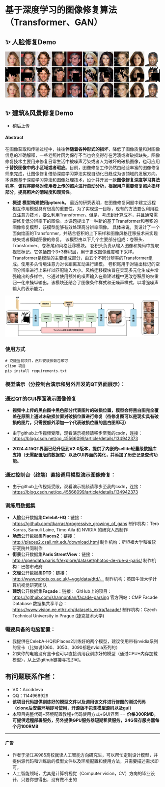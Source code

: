 # 基于深度学习的图像修复算法（Transformer、GAN）

## :sparkles: 人脸修复Demo

![csdn展示图](./show_img/csdn展示图.jpg)

## :sparkles: 建筑&风景修复Demo

- 稍后上传

#### Abstract

在图像获取和传输过程中，往往**伴随着各种形式的损坏**，降低了图像质量和对图像信息的准确解释，一些老照片因为保存不当也会变得存在污渍或者破损缺失。图像修复技术主要用来修复日常生活中被噪声污染或者人为破坏的破损图像，也可应用于**替换图像中的小区域或者瑕疵**。目前，图像修复工作仍然由经验丰富的图像修复师来完成，让图像修复借助深度学习算法实现自动化日趋成为该领域的发展方向。本课题基于深度学习算法和图像处理技术，设计并开发一款**图像修复深度学习算法程序**，**该程序能够对使用者上传的照片进行自动分析，根据用户需要修复照片损坏部分，提高照片的清晰度和观赏性。**

- **概述**
  **模型构建使用pytorch。**
  最近的研究表明，在图像修复问题中建立远程相互作用模型具有很高的重要性。为了实现这一目标，现有的方法要么利用独立注意力技术，要么利用Transformer。但是，考虑到计算成本，并且通常需要修复低分辨率下的图像。本课题提出了一种新的基于Transformer和卷积的图像修复模型，该模型能够有效处理高分辨率图像。
  具体来说，我设计了一个面向绘画的Transformer，并结合卷积的上下采样和图像风格迁移技术来实现缺失或者模糊图像的修复。
  该模型由以下几个主要部分组成：卷积头、Transformer、卷积尾和风格迁移模块。 卷积头负责从输入图像和掩码中提取视觉标记。它包括四个3*3卷积层，用于更改图像维度和下采样。Transformer是模型的主要组成部分，由五个不同分辨率的Transformer组成。使用多头情境注意力对长距离互动进行建模。 卷积尾用于对输出标记的空间分辨率进行上采样以匹配输入大小。风格迁移模块旨在实现多元化生成并增强输出的多样性。它通过使用额外的噪声输入在重建过程中更改卷积层的权重归一化来操纵输出。该模块还结合了图像条件样式和无噪声样式，以增强噪声输入的表示能力。

![csdn展示图](./show_img/模型结构图.png)

### 使用方式

```
# 克隆当前项目，然后安装依赖包即可
clion 项目
pip install requirements.txt
```

### 模型演示（分控制台演示和另外开发的QT界面展示）：

### 通过QT的GUI界面演示图像修复

- **视频中上传的黑白图中黑色部分代表图片的破损位置，模型会将黑白图完全覆盖在原图上通过未破损位置对破损位置进行修复（待修复图可以是现实具有破损的图片，只需要额外添加一个代表破损位置的黑白图即可）**
- 由于github上传视频受限，观看演示视频请移步至我的csdn，连接：https://blog.csdn.net/qq_45566099/article/details/134942373

- **2024.4.15QT界面已经升级到V2.0版本，提供了内嵌的sellite轻量级数据库支持（无需配置版的数据库）以及GUI界面的美化，并添加了历史记录查询功能。**

### 通过控制台（终端）直接调用模型演示图像修复：

- 由于github上传视频受限，观看演示视频请移步至我的csdn，连接：https://blog.csdn.net/qq_45566099/article/details/134942373

### 训练用数据集

- **人脸**公开数据集**CelebA-HQ**：链接：https://github.com/tkarras/progressive_growing_of_gans
  制作机构：Tero Karras, Samuli Laine, Timo Aila 和 NVIDIA 的研究人员制作
- **场景**公开数据集**Places2**：链接：http://places2.csail.mit.edu/download.html
  制作机构：斯坦福大学和微软研究院共同制作
- **街景**公开数据集**Paris StreetView**：链接：http://opendata.paris.fr/explore/dataset/photos-de-rue-a-paris/
  制作机构：巴黎市政府
- **文理**公开数据集**DTD**：链接：http://www.robots.ox.ac.uk/~vgg/data/dtd/。
  制作机构：英国牛津大学计算机视觉研究团队
- **建筑**公开数据集**Façade**：链接：
  GitHub上的项目：https://github.com/shannontian/facade-parsing
  官方网站：CMP Facade Database
  数据集共享平台：https://www.vision.ee.ethz.ch/datasets_extra/facade/
  制作机构：Czech Technical University in Prague (捷克技术大学)

### 需要具备的电脑配置：

- 我提供在CelebA-HQ和Places2训练好的两个模型，建议使用带有nvidia系列的显卡（比如说1060、3050、3090都是nvidia系列的）
- 如果你的电脑没有显卡也可以直接调用我训练好的模型（通过CPU+内存加载模型），从上述github链接寻找即可。

## 有问题联系作者：

- VX：Accddvva
- QQ：1144968929
- **该项目代码提供训练好的模型文件以及调用该文件进行修图的测试代码（clone后安装环境即可使用，开源版不包含模型源码以及gui）**
- 本项目完整代码+环境配置教程+代码使用方式+GUI界面 == **价格300RMB，可提供远程部署服务，另外提供GPU服务器短期租赁服务，24G显存服务器每个月100RMB**

<hr>

#### 广告

- 作者于浙江某985高校就读人工智能方向研究生，可以帮忙定制设计模型，并提供源代码和训练后的模型文件以及环境配置和使用方法，只需要描述需求即可。
- 人工智能领域，尤其是计算机视觉（Computer vision，CV）方向的毕业设计，只要你想得出，没有做不出的
